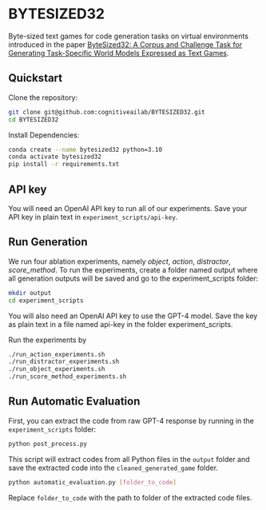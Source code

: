 # BYTESIZED32
Byte-sized text games for code generation tasks on virtual environments introduced in the paper [ByteSized32: A Corpus and Challenge Task for Generating Task-Specific World Models Expressed as Text Games](https://tinyurl.com/2s3u77tz).

## Quickstart
Clone the repository:
```bash
git clone git@github.com:cognitiveailab/BYTESIZED32.git
cd BYTESIZED32
```

Install Dependencies:
```bash
conda create --name bytesized32 python=3.10
conda activate bytesized32
pip install -r requirements.txt
```

## API key
You will need an OpenAI API key to run all of our experiments. Save your API key in plain text in `experiment_scripts/api-key`.


## Run Generation
We run four ablation experiments, namely *object*, *action*, *distractor*, *score_method*. To run the experiments, create a folder named output where all generation outputs will be saved and go to the experiment_scripts folder:
```bash
mkdir output
cd experiment_scripts
``` 

You will also need an OpenAI API key to use the GPT-4 model. Save the key as plain text in a file named api-key in the folder experiment_scripts.

Run the experiments by
```bash
./run_action_experiments.sh
./run_distractor_experiments.sh
./run_object_experiments.sh
./run_score_method_experiments.sh
```

## Run Automatic Evaluation
First, you can extract the code from raw GPT-4 response by running in the `experiment_scripts` folder:
```bash
python post_process.py
```
This script will extract codes from all Python files in the `output` folder and save the extracted code into the `cleaned_generated_game` folder. 

```bash
python automatic_evaluation.py [folder_to_code]
```

Replace `folder_to_code` with the path to folder of the extracted code files.
